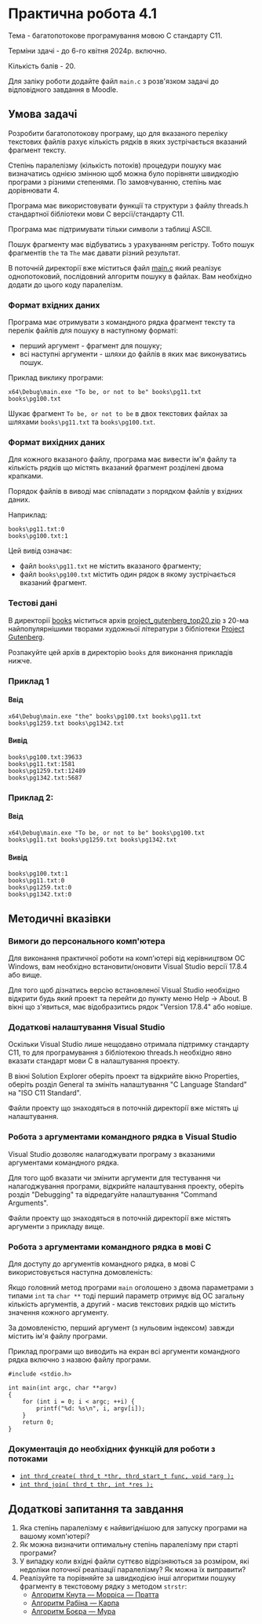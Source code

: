 # Практична робота 4.1

Тема - багатопотокове програмування мовою C стандарту C11. 

Терміни здачі - до 6-го квітня 2024р. включно.

Кількість балів - 20.

Для заліку роботи додайте файл `main.c` з розв'язком задачі до відповідного
завдання в Moodle.

## Умова задачі

Розробити багатопотокову програму, що для вказаного переліку текстових файлів
рахує кількість рядків в яких зустрічається вказаний фрагмент тексту.

Степінь паралелізму (кількість потоків) процедури пошуку має визначатись однією
змінною щоб можна було порівняти швидкодію програми з різними степенями.
По замовчуванню, степінь має дорівнювати 4.

Програма має використовувати функції та структури з файлу threads.h стандартної
бібліотеки мови C версії/стандарту C11.

Програма має підтримувати тільки символи з таблиці ASCII.

Пошук фрагменту має відбуватись з урахуванням регістру. Тобто пошук фрагментів
`the` та `The` має давати різний результат.

В поточній директорії вже міститься файл [main.c](./main.c) який реалізує
однопотоковий, послідовний алгоритм пошуку в файлах. Вам необхідно додати до
цього коду паралелізм.

### Формат вхідних даних

Програма має отримувати з командного рядка фрагмент тексту та перелік файлів
для пошуку в наступному форматі:

 * перший аргумент - фрагмент для пошуку;
 * всі наступні аргументи - шляхи до файлів в яких має виконуватись пошук.

Приклад виклику програми:

```
x64\Debug\main.exe "To be, or not to be" books\pg11.txt books\pg100.txt
```

Шукає фрагмент `To be, or not to be` в двох текстових файлах за шляхами
`books\pg11.txt` та `books\pg100.txt`.

### Формат вихідних даних

Для кожного вказаного файлу, програма має вивести ім'я файлу та кількість рядків
що містять вказаний фрагмент розділені двома крапками.

Порядок файлів в виводі має співпадати з порядком файлів у вхідних даних. 

Наприклад:

```
books\pg11.txt:0
books\pg100.txt:1
```

Цей вивід означає:

 * файл `books\pg11.txt` не містить вказаного фрагменту;
 * файл `books\pg100.txt` містить один рядок в якому зустрічається вказаний
 фрагмент.

### Тестові дані

В директорії [books](./books) міститься архів
[project_gutenberg_top20.zip](./books/project_gutenberg_top20.zip) з 20-ма
найпопулярнішими творами художньої літератури з бібліотеки 
[Project Gutenberg](https://www.gutenberg.org/).

Розпакуйте цей архів в директорію `books` для виконання прикладів нижче.

### Приклад 1

#### Ввід

```
x64\Debug\main.exe "the" books\pg100.txt books\pg11.txt books\pg1259.txt books\pg1342.txt
```

#### Вивід

```
books\pg100.txt:39633
books\pg11.txt:1581
books\pg1259.txt:12489
books\pg1342.txt:5687
```

### Приклад 2:

#### Ввід

```
x64\Debug\main.exe "To be, or not to be" books\pg100.txt books\pg11.txt books\pg1259.txt books\pg1342.txt
```

#### Вивід

```
books\pg100.txt:1
books\pg11.txt:0
books\pg1259.txt:0
books\pg1342.txt:0
```

## Методичні вказівки

### Вимоги до персонального комп'ютера

Для виконання практичної роботи на комп'ютері від керівництвом ОС Windows, вам
необхідно встановити/оновити Visual Studio версії 17.8.4 або вище.

Для того щоб дізнатись версію встановленої Visual Studio необхідно відкрити
будь який проект та перейти до пункту меню Help -> About. В вікні що з'явиться,
має відобразитись рядок "Version 17.8.4" або новіше.

### Додаткові налаштування Visual Studio

Оскільки Visual Studio лише нещодавно отримала підтримку стандарту C11, то для
програмування з бібліотекою threads.h необхідно явно вказати стандарт мови C в
налаштування проекту.

В вікні Solution Explorer оберіть проект та відкрийте вікно Properties, оберіть
розділ General та змініть налаштування "C Language Standard" на
"ISO C11 Standard".

Файли проекту що знаходяться в поточній директорії вже містять ці налаштування.

### Робота з аргументами командного рядка в Visual Studio

Visual Studio дозволяє налагоджувати програму з вказаними аргументами командного
рядка.

Для того щоб вказати чи змінити аргументи для тестування чи налагоджування
програми, відкрийте налаштування проекту, оберіть розділ "Debugging" та
відредагуйте налаштування "Command Arguments".

Файли проекту що знаходяться в поточній директорії вже містять аргументи з
прикладу вище.

### Робота з аргументами командного рядка в мові C

Для доступу до аргументів командного рядка, в мові C використовується наступна
домовленість:

Якщо головний метод програми `main` оголошено з двома параметрами
з типами `int` та `char **` тоді перший параметр отримує від ОС загальну
кількість аргументів, а другий - масив текстових рядків що містить значення
кожного аргументу.

За домовленістю, перший аргумент (з нульовим індексом) завжди містить ім'я файлу
програми.

Приклад програми що виводить на екран всі аргументи командного рядка включно з
назвою файлу програми.

```
#include <stdio.h>

int main(int argc, char **argv)
{
    for (int i = 0; i < argc; ++i) {
        printf("%d: %s\n", i, argv[i]);
    }
    return 0;
}
```

### Документація до необхідних функцій для роботи з потоками

 * [`int thrd_create( thrd_t *thr, thrd_start_t func, void *arg );`](https://devdocs.io/c/thread/thrd_create)
 * [`int thrd_join( thrd_t thr, int *res );`](https://devdocs.io/c/thread/thrd_join)
 
## Додаткові запитання та завдання

1. Яка степінь паралелізму є найвигіднішою для запуску програми на вашому комп'ютері?
2. Як можна визначити оптимальну степінь паралелізму при старті програми?
3. У випадку коли вхідні файли суттєво відрізняються за розміром, які недоліки
поточної реалізації паралелізму? Як можна їх виправити?
4. Реалізуйте та порівняйте за швидкодією інші алгоритми пошуку фрагменту в
текстовому рядку з методом `strstr`:
    * [Алгоритм Кнута — Морріса — Пратта](https://uk.wikipedia.org/wiki/%D0%90%D0%BB%D0%B3%D0%BE%D1%80%D0%B8%D1%82%D0%BC_%D0%9A%D0%BD%D1%83%D1%82%D0%B0_%E2%80%94_%D0%9C%D0%BE%D1%80%D1%80%D1%96%D1%81%D0%B0_%E2%80%94_%D0%9F%D1%80%D0%B0%D1%82%D1%82%D0%B0)
    * [Алгоритм Рабіна — Карпа](https://uk.wikipedia.org/wiki/%D0%90%D0%BB%D0%B3%D0%BE%D1%80%D0%B8%D1%82%D0%BC_%D0%A0%D0%B0%D0%B1%D1%96%D0%BD%D0%B0_%E2%80%94_%D0%9A%D0%B0%D1%80%D0%BF%D0%B0)
    * [Алгоритм Боєра — Мура](https://uk.wikipedia.org/wiki/%D0%90%D0%BB%D0%B3%D0%BE%D1%80%D0%B8%D1%82%D0%BC_%D0%91%D0%BE%D1%94%D1%80%D0%B0_%E2%80%94_%D0%9C%D1%83%D1%80%D0%B0)

